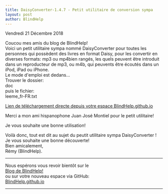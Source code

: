 ```yaml
---
title: DaisyConverter-1.4.7 - Petit utilitaire de conversion sympa
layout: post
author: BlindHelp
---
```


<footer>Vendredi 21 Décembre 2018</footer>


Coucou mes amis du blog de BlindHelp!               
Voici un petit utilitaire sympa nommé DaisyConverter pour toutes les personnes qui possèdent des livres  en format Daisy, pour les    convertir en diverses formats: mp3 ou mp4bien rangés, les quels peuvent être introduit dans un  reproducteur de mp3, ou m4b, qui peuvents être écoutés dans un iPod, iPad ou iPhone.                  
Le mode d'emploi est dedans...             
Trouver le dossier:           
doc              
puis le fichier:           
leeme_fr-FR.txt            

[Lien de téléchargement directe depuis votre espace BlindHelp.github.io](https://blindhelp.github.io/DaisyConverter-1.4.7.3.zip)             

Merci a mon ami hispanophone Juan José Montiel pour le petit utilitaire!              

Je vous souhaite une bonne utilisation!           

Voilà donc,  tout est dit au sujet du peutit utilitaire sympa DaisyConverter !                
Je vous souhaite une bonne découverte!         
Bien amicalement,              
Rémy (BlindHelp).

---

Nous espérons vous revoir bientôt sur le      
[Blog de BlindHelp!](http://blindhelp.blogspot.fr/)                    
ou sur  votre nouveau espace via GitHub:                     
[BlindHelp.github.io](https://blindhelp.github.io)                    

---